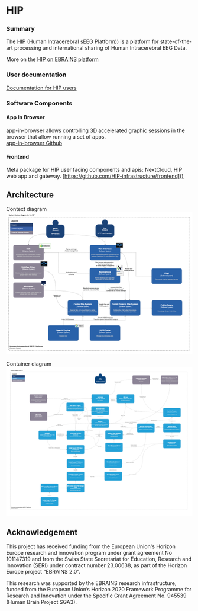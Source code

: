 # HIP 

### Summary

The  [HIP](https://thehip.app) (Human Intracerebral sEEG Platform)) is a platform for state-of-the-art processing and international sharing of Human Intracerebral EEG Data. 

More on the [HIP on EBRAINS platform](https://www.ebrains.eu/tools/medical-informatics-platform)


### User documentation   
 [Documentation for HIP users](https://hip-infrastructure.github.io/)



### Software Components

#### App In Browser
app-in-browser allows controlling 3D accelerated graphic sessions in the browser that allow running a set of apps.  
[app-in-browser Github](https://github.com/HIP-infrastructure/app-in-browser)

#### Frontend
Meta package for HIP user facing components and apis: NextCloud, HIP web app and gateway.
[https://github.com/HIP-infrastructure/frontend]()

## Architecture 

Context diagram
![Overview](./images/c4-context-diagram.png)

Container diagram
![Overview](./images/c4-container-diagram.png)

## Acknowledgement

This project has received funding from the  European Union's Horizon Europe research and innovation program under grant agreement No 101147319 and from the Swiss State Secretariat for Education, Research and Innovation (SERI) under contract number 23.00638, as part of the Horizon Europe project “EBRAINS 2.0”.

This research was supported by the EBRAINS research infrastructure, funded from the European Union’s Horizon 2020 Framework Programme for Research and Innovation under the Specific Grant Agreement No. 945539 (Human Brain Project SGA3).
